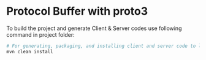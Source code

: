 # Protocol Buffer with proto3


To build the project and generate Client & Server codes use following command in project folder:

```bash
# For generating, packaging, and installing client and server code to local maven repository
mvn clean install 
```
